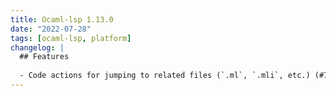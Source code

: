 ```yaml
---
title: Ocaml-lsp 1.13.0
date: "2022-07-28"
tags: [ocaml-lsp, platform]
changelog: |
  ## Features
  
  - Code actions for jumping to related files (`.ml`, `.mli`, etc.) (#795)
---
```


